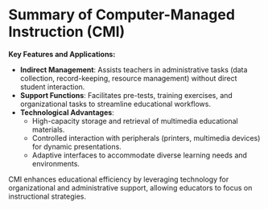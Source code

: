 # Summary of Computer-Managed Instruction (CMI)

**Key Features and Applications:**  
- **Indirect Management**: Assists teachers in administrative tasks (data collection, record-keeping, resource management) without direct student interaction.  
- **Support Functions**: Facilitates pre-tests, training exercises, and organizational tasks to streamline educational workflows.  
- **Technological Advantages**:  
  - High-capacity storage and retrieval of multimedia educational materials.  
  - Controlled interaction with peripherals (printers, multimedia devices) for dynamic presentations.  
  - Adaptive interfaces to accommodate diverse learning needs and environments.  

CMI enhances educational efficiency by leveraging technology for organizational and administrative support, allowing educators to focus on instructional strategies.